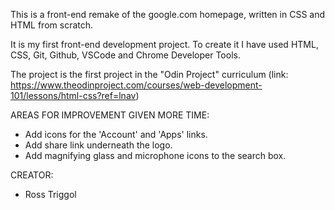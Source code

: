 
This is a front-end remake of the google.com homepage, written in CSS and HTML from scratch.

It is my first front-end development project. To create it I have used HTML, CSS, Git, Github, VSCode and Chrome Developer Tools. 

The project is the first project in the "Odin Project" curriculum (link: https://www.theodinproject.com/courses/web-development-101/lessons/html-css?ref=lnav)

AREAS FOR IMPROVEMENT GIVEN MORE TIME:

- Add icons for the 'Account' and 'Apps' links.
- Add share link underneath the logo.
- Add magnifying glass and microphone icons to the search box.

CREATOR:

- Ross Triggol
